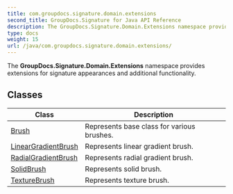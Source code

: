 ```yaml
---
title: com.groupdocs.signature.domain.extensions
second_title: GroupDocs.Signature for Java API Reference
description: The GroupDocs.Signature.Domain.Extensions namespace provides extensions for signature appearances and additional functionality.
type: docs
weight: 15
url: /java/com.groupdocs.signature.domain.extensions/
---
```


The **GroupDocs.Signature.Domain.Extensions** namespace provides extensions for signature appearances and additional functionality.


## Classes

| Class | Description |
| --- | --- |
| [Brush](../com.groupdocs.signature.domain.extensions/brush) | Represents base class for various brushes. |
| [LinearGradientBrush](../com.groupdocs.signature.domain.extensions/lineargradientbrush) | Represents linear gradient brush. |
| [RadialGradientBrush](../com.groupdocs.signature.domain.extensions/radialgradientbrush) | Represents radial gradient brush. |
| [SolidBrush](../com.groupdocs.signature.domain.extensions/solidbrush) | Represents solid brush. |
| [TextureBrush](../com.groupdocs.signature.domain.extensions/texturebrush) | Represents texture brush. |
